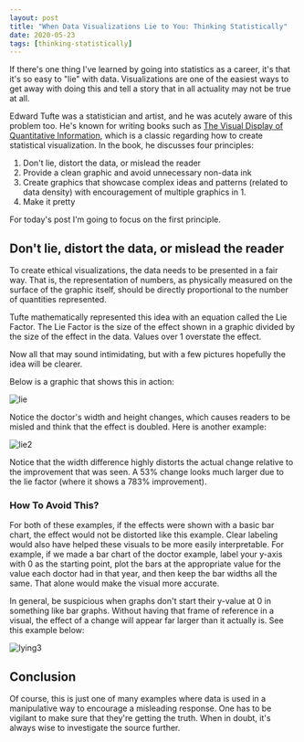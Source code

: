 ```yaml
---
layout: post
title: "When Data Visualizations Lie to You: Thinking Statistically"
date: 2020-05-23
tags: [thinking-statistically] 
---
```


If there's one thing I've learned by going into statistics as a career, it's that it's so easy to "lie" with data. Visualizations are one of the easiest ways to get away with doing this and tell a story that in all actuality may not be true at all. 

Edward Tufte was a statistician and artist, and he was acutely aware of this problem too. He's known for writing books such as [The Visual Display of Quantitative Information](https://www.goodreads.com/book/show/17744.The_Visual_Display_of_Quantitative_Information), which is a classic regarding how to create statistical visualization. In the book, he discusses four principles:

1. Don't lie, distort the data, or mislead the reader
2. Provide a clean graphic and avoid unnecessary non-data ink
3. Create graphics that showcase complex ideas and patterns (related to data density) with encouragement of multiple graphics in 1.
4. Make it pretty

For today's post I'm going to focus on the first principle.

## Don't lie, distort the data, or mislead the reader

To create ethical visualizations, the data needs to be presented in a fair way. That is, the representation of numbers, as physically measured on the surface of the graphic itself, should be directly proportional to the number of quantities represented.

Tufte mathematically represented this idea with an equation called the Lie Factor. The Lie Factor is the size of the effect shown in a graphic divided by the size of the effect in the data. Values over 1 overstate the effect.

Now all that may sound intimidating, but with a few pictures hopefully the idea will be clearer.

Below is a graphic that shows this in action:

![lie](https://infovis-wiki.net/w/images/3/36/Lie_factor_example2.jpg)

Notice the doctor's width and height changes, which causes readers to be misled and think that the effect is doubled. Here is another example:

![lie2](https://infovis-wiki.net/w/images/0/05/Lie_factor_example1_image.jpg)

Notice that the width difference highly distorts the actual change relative to the improvement that was seen. A 53% change looks much larger due to the lie factor (where it shows a 783% improvement).

### How To Avoid This?

For both of these examples, if the effects were shown with a basic bar chart, the effect would not be distorted like this example. Clear labeling would also have helped these visuals to be more easily interpretable. For example, if we made a bar chart of the doctor example, label your y-axis with 0 as the starting point, plot the bars at the appropriate value for the value each doctor had in that year, and then keep the bar widths all the same. That alone would make the visual more accurate.

In general, be suspicious when graphs don't start their y-value at 0 in something like bar graphs. Without having that frame of reference in a visual, the effect of a change will appear far larger than it actually is. See this example below:

![lying3](https://www.nationalgeographic.com/content/dam/news/rights-exempt/Data%20Points/blog_images/how-data-lie-promo.ngsversion.1434727110954.adapt.1900.1.png)

## Conclusion

Of course, this is just one of many examples where data is used in a manipulative way to encourage a misleading response. One has to be vigilant to make sure that they're getting the truth. When in doubt, it's always wise to investigate the source further. 
